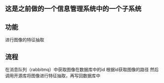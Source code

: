 ## 这是之前做的一个信息管理系统中的一个子系统

## 功能
进行图像的特征抽取

## 流程
在消息队列（rabbitmq）中获取图像在数据库中的id
根据id获取图像的路径
然后调用开源库将图像进行特征抽取，再写回数据库中
